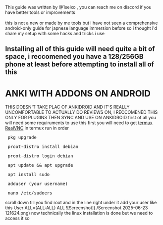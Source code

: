 This guide was written by @1selxo , you can reach me on discord if you have better tools or improvements<br>  
this is not a new or made by me tools but i have not seen a comprehensive android-only guide for japnese language immersion before so i thought i'd share my setup with some hacks and tricks i use <br> 
## Installing all of this guide will need quite a bit of space, i reccomened you have a 128/256GB phone at least before attempting to install all of this <br> 
# ANKI WITH ADDONS ON ANDROID 
THIS DOESN'T TAKE PLAC OF ANKIDROID AND IT'S REALLY UNCOMFORTABLE TO ACTUALLY DO REVIEWS ON, I RECCOMENED THIS ONLY FOR PLUGINS THEN SYNC AND USE ON ANKIDROID
first of all you will need some requiruments to use this 
first you will need to get [termux](https://github.com/termux/termux-app)
[RealVNC](https://play.google.com/store/apps/details?id=com.realvnc.viewer.android&hl=en)
in termux run in order
 <pre> pkg upgrade  </pre> 
 <pre> proot-distro install debian  </pre> 
 <pre> proot-distro login debian  </pre> 
 <pre> apt update && apt upgrade </pre> 
  <pre> apt install sudo </pre> 
   <pre> adduser (your username) </pre> 
   <pre> nano /etc/sudoers </pre> 
   scroll down till you find root and in the line right under it add your user like this 
User ALL=(ALL:ALL) ALL
![Screenshot](./Screenshot 2025-06-23 121624.png)
now technically the linux installation is done but we need to access it so 

